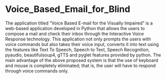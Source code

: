 # Voice_Based_Email_for_Blind
The application titled “Voice Based E-mail for the Visually Impaired” is a web-based 
application developed in Python that allows the users to compose a mail and check their 
inbox through the Interactive Voice Response technology. This application not only 
prompts the users with voice commands but also takes their voice input, converts it into 
text using the features like Text To Speech, Speech to Text, Speech Recognition, pyaudio, 
beautifulsoup4, gTTS and pyglet features provided by python. The main advantage of 
the above proposed system is that the use of keyboard and mouse is completely 
eliminated; that is, the user will have to respond through voice commands only. 

